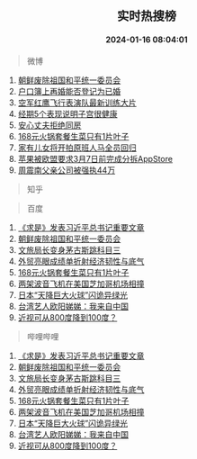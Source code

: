 <div align="center"><h2>实时热搜榜</h2><h4>2024-01-16 08:04:01</h4></div>

> 微博  

1. [朝鲜废除祖国和平统一委员会](https://s.weibo.com/weibo?q=%23%E6%9C%9D%E9%B2%9C%E5%BA%9F%E9%99%A4%E7%A5%96%E5%9B%BD%E5%92%8C%E5%B9%B3%E7%BB%9F%E4%B8%80%E5%A7%94%E5%91%98%E4%BC%9A%23&t=31&band_rank=1&Refer=top)<br />
2. [户口簿上再婚能否登记为已婚](https://s.weibo.com/weibo?q=%23%E6%88%B7%E5%8F%A3%E7%B0%BF%E4%B8%8A%E5%86%8D%E5%A9%9A%E8%83%BD%E5%90%A6%E7%99%BB%E8%AE%B0%E4%B8%BA%E5%B7%B2%E5%A9%9A%23&t=31&band_rank=2&Refer=top)<br />
3. [空军红鹰飞行表演队最新训练大片](https://s.weibo.com/weibo?q=%23%E7%A9%BA%E5%86%9B%E7%BA%A2%E9%B9%B0%E9%A3%9E%E8%A1%8C%E8%A1%A8%E6%BC%94%E9%98%9F%E6%9C%80%E6%96%B0%E8%AE%AD%E7%BB%83%E5%A4%A7%E7%89%87%23&t=31&band_rank=3&Refer=top)<br />
4. [经期5个表现说明子宫很健康](https://s.weibo.com/weibo?q=%23%E7%BB%8F%E6%9C%9F5%E4%B8%AA%E8%A1%A8%E7%8E%B0%E8%AF%B4%E6%98%8E%E5%AD%90%E5%AE%AB%E5%BE%88%E5%81%A5%E5%BA%B7%23&t=31&band_rank=4&Refer=top)<br />
5. [安心丈夫拒绝同房](https://s.weibo.com/weibo?q=%23%E5%AE%89%E5%BF%83%E4%B8%88%E5%A4%AB%E6%8B%92%E7%BB%9D%E5%90%8C%E6%88%BF%23&t=31&band_rank=5&Refer=top)<br />
6. [168元火锅套餐生菜只有1片叶子](https://s.weibo.com/weibo?q=%23168%E5%85%83%E7%81%AB%E9%94%85%E5%A5%97%E9%A4%90%E7%94%9F%E8%8F%9C%E5%8F%AA%E6%9C%891%E7%89%87%E5%8F%B6%E5%AD%90%23&t=31&band_rank=6&Refer=top)<br />
7. [家有儿女将开拍原班人马全员回归](https://s.weibo.com/weibo?q=%23%E5%AE%B6%E6%9C%89%E5%84%BF%E5%A5%B3%E5%B0%86%E5%BC%80%E6%8B%8D%E5%8E%9F%E7%8F%AD%E4%BA%BA%E9%A9%AC%E5%85%A8%E5%91%98%E5%9B%9E%E5%BD%92%23&t=31&band_rank=7&Refer=top)<br />
8. [苹果被欧盟要求3月7日前完成分拆AppStore](https://s.weibo.com/weibo?q=%23%E8%8B%B9%E6%9E%9C%E8%A2%AB%E6%AC%A7%E7%9B%9F%E8%A6%81%E6%B1%823%E6%9C%887%E6%97%A5%E5%89%8D%E5%AE%8C%E6%88%90%E5%88%86%E6%8B%86AppStore%23&t=31&band_rank=8&Refer=top)<br />
9. [周震南父亲公司被强执44万](https://s.weibo.com/weibo?q=%23%E5%91%A8%E9%9C%87%E5%8D%97%E7%88%B6%E4%BA%B2%E5%85%AC%E5%8F%B8%E8%A2%AB%E5%BC%BA%E6%89%A744%E4%B8%87%23&t=31&band_rank=9&Refer=top)<br />

> 知乎  


> 百度  

1. [《求是》发表习近平总书记重要文章](https://www.baidu.com/s?wd=%E3%80%8A%E6%B1%82%E6%98%AF%E3%80%8B%E5%8F%91%E8%A1%A8%E4%B9%A0%E8%BF%91%E5%B9%B3%E6%80%BB%E4%B9%A6%E8%AE%B0%E9%87%8D%E8%A6%81%E6%96%87%E7%AB%A0&sa=fyb_news&rsv_dl=fyb_news)<br />
2. [朝鲜废除祖国和平统一委员会](https://www.baidu.com/s?wd=%E6%9C%9D%E9%B2%9C%E5%BA%9F%E9%99%A4%E7%A5%96%E5%9B%BD%E5%92%8C%E5%B9%B3%E7%BB%9F%E4%B8%80%E5%A7%94%E5%91%98%E4%BC%9A&sa=fyb_news&rsv_dl=fyb_news)<br />
3. [文旅局长变身茅古斯跳科目三](https://www.baidu.com/s?wd=%E6%96%87%E6%97%85%E5%B1%80%E9%95%BF%E5%8F%98%E8%BA%AB%E8%8C%85%E5%8F%A4%E6%96%AF%E8%B7%B3%E7%A7%91%E7%9B%AE%E4%B8%89&sa=fyb_news&rsv_dl=fyb_news)<br />
4. [外贸亮眼成绩单折射经济韧性与底气](https://www.baidu.com/s?wd=%E5%A4%96%E8%B4%B8%E4%BA%AE%E7%9C%BC%E6%88%90%E7%BB%A9%E5%8D%95%E6%8A%98%E5%B0%84%E7%BB%8F%E6%B5%8E%E9%9F%A7%E6%80%A7%E4%B8%8E%E5%BA%95%E6%B0%94&sa=fyb_news&rsv_dl=fyb_news)<br />
5. [168元火锅套餐生菜只有1片叶子](https://www.baidu.com/s?wd=168%E5%85%83%E7%81%AB%E9%94%85%E5%A5%97%E9%A4%90%E7%94%9F%E8%8F%9C%E5%8F%AA%E6%9C%891%E7%89%87%E5%8F%B6%E5%AD%90&sa=fyb_news&rsv_dl=fyb_news)<br />
6. [两架波音飞机在美国芝加哥机场相撞](https://www.baidu.com/s?wd=%E4%B8%A4%E6%9E%B6%E6%B3%A2%E9%9F%B3%E9%A3%9E%E6%9C%BA%E5%9C%A8%E7%BE%8E%E5%9B%BD%E8%8A%9D%E5%8A%A0%E5%93%A5%E6%9C%BA%E5%9C%BA%E7%9B%B8%E6%92%9E&sa=fyb_news&rsv_dl=fyb_news)<br />
7. [日本“天降巨大火球”闪诡异绿光](https://www.baidu.com/s?wd=%E6%97%A5%E6%9C%AC%E2%80%9C%E5%A4%A9%E9%99%8D%E5%B7%A8%E5%A4%A7%E7%81%AB%E7%90%83%E2%80%9D%E9%97%AA%E8%AF%A1%E5%BC%82%E7%BB%BF%E5%85%89&sa=fyb_news&rsv_dl=fyb_news)<br />
8. [台湾艺人欧阳娣娣：我来自中国](https://www.baidu.com/s?wd=%E5%8F%B0%E6%B9%BE%E8%89%BA%E4%BA%BA%E6%AC%A7%E9%98%B3%E5%A8%A3%E5%A8%A3%EF%BC%9A%E6%88%91%E6%9D%A5%E8%87%AA%E4%B8%AD%E5%9B%BD&sa=fyb_news&rsv_dl=fyb_news)<br />
9. [近视可从800度降到100度？](https://www.baidu.com/s?wd=%E8%BF%91%E8%A7%86%E5%8F%AF%E4%BB%8E800%E5%BA%A6%E9%99%8D%E5%88%B0100%E5%BA%A6%EF%BC%9F&sa=fyb_news&rsv_dl=fyb_news)<br />

> 哔哩哔哩  

1. [《求是》发表习近平总书记重要文章](https://www.baidu.com/s?wd=%E3%80%8A%E6%B1%82%E6%98%AF%E3%80%8B%E5%8F%91%E8%A1%A8%E4%B9%A0%E8%BF%91%E5%B9%B3%E6%80%BB%E4%B9%A6%E8%AE%B0%E9%87%8D%E8%A6%81%E6%96%87%E7%AB%A0&sa=fyb_news&rsv_dl=fyb_news)<br />
2. [朝鲜废除祖国和平统一委员会](https://www.baidu.com/s?wd=%E6%9C%9D%E9%B2%9C%E5%BA%9F%E9%99%A4%E7%A5%96%E5%9B%BD%E5%92%8C%E5%B9%B3%E7%BB%9F%E4%B8%80%E5%A7%94%E5%91%98%E4%BC%9A&sa=fyb_news&rsv_dl=fyb_news)<br />
3. [文旅局长变身茅古斯跳科目三](https://www.baidu.com/s?wd=%E6%96%87%E6%97%85%E5%B1%80%E9%95%BF%E5%8F%98%E8%BA%AB%E8%8C%85%E5%8F%A4%E6%96%AF%E8%B7%B3%E7%A7%91%E7%9B%AE%E4%B8%89&sa=fyb_news&rsv_dl=fyb_news)<br />
4. [外贸亮眼成绩单折射经济韧性与底气](https://www.baidu.com/s?wd=%E5%A4%96%E8%B4%B8%E4%BA%AE%E7%9C%BC%E6%88%90%E7%BB%A9%E5%8D%95%E6%8A%98%E5%B0%84%E7%BB%8F%E6%B5%8E%E9%9F%A7%E6%80%A7%E4%B8%8E%E5%BA%95%E6%B0%94&sa=fyb_news&rsv_dl=fyb_news)<br />
5. [168元火锅套餐生菜只有1片叶子](https://www.baidu.com/s?wd=168%E5%85%83%E7%81%AB%E9%94%85%E5%A5%97%E9%A4%90%E7%94%9F%E8%8F%9C%E5%8F%AA%E6%9C%891%E7%89%87%E5%8F%B6%E5%AD%90&sa=fyb_news&rsv_dl=fyb_news)<br />
6. [两架波音飞机在美国芝加哥机场相撞](https://www.baidu.com/s?wd=%E4%B8%A4%E6%9E%B6%E6%B3%A2%E9%9F%B3%E9%A3%9E%E6%9C%BA%E5%9C%A8%E7%BE%8E%E5%9B%BD%E8%8A%9D%E5%8A%A0%E5%93%A5%E6%9C%BA%E5%9C%BA%E7%9B%B8%E6%92%9E&sa=fyb_news&rsv_dl=fyb_news)<br />
7. [日本“天降巨大火球”闪诡异绿光](https://www.baidu.com/s?wd=%E6%97%A5%E6%9C%AC%E2%80%9C%E5%A4%A9%E9%99%8D%E5%B7%A8%E5%A4%A7%E7%81%AB%E7%90%83%E2%80%9D%E9%97%AA%E8%AF%A1%E5%BC%82%E7%BB%BF%E5%85%89&sa=fyb_news&rsv_dl=fyb_news)<br />
8. [台湾艺人欧阳娣娣：我来自中国](https://www.baidu.com/s?wd=%E5%8F%B0%E6%B9%BE%E8%89%BA%E4%BA%BA%E6%AC%A7%E9%98%B3%E5%A8%A3%E5%A8%A3%EF%BC%9A%E6%88%91%E6%9D%A5%E8%87%AA%E4%B8%AD%E5%9B%BD&sa=fyb_news&rsv_dl=fyb_news)<br />
9. [近视可从800度降到100度？](https://www.baidu.com/s?wd=%E8%BF%91%E8%A7%86%E5%8F%AF%E4%BB%8E800%E5%BA%A6%E9%99%8D%E5%88%B0100%E5%BA%A6%EF%BC%9F&sa=fyb_news&rsv_dl=fyb_news)<br />
